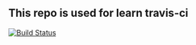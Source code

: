 ## This repo is used for learn travis-ci
[![Build Status](https://travis-ci.org/wangjx9110/learn-travis-ci.svg)](https://travis-ci.org/wangjx9110/learn-travis-ci)
